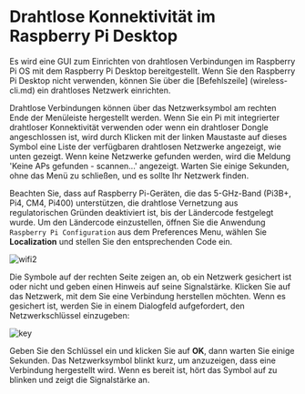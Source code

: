 # Drahtlose Konnektivität im Raspberry Pi Desktop

Es wird eine GUI zum Einrichten von drahtlosen Verbindungen im Raspberry Pi OS mit dem Raspberry Pi Desktop bereitgestellt. Wenn Sie den Raspberry Pi Desktop nicht verwenden, können Sie über die [Befehlszeile] (wireless-cli.md) ein drahtloses Netzwerk einrichten.

Drahtlose Verbindungen können über das Netzwerksymbol am rechten Ende der Menüleiste hergestellt werden. Wenn Sie ein Pi mit integrierter drahtloser Konnektivität verwenden oder wenn ein drahtloser Dongle angeschlossen ist, wird durch Klicken mit der linken Maustaste auf dieses Symbol eine Liste der verfügbaren drahtlosen Netzwerke angezeigt, wie unten gezeigt. Wenn keine Netzwerke gefunden werden, wird die Meldung 'Keine APs gefunden - scannen...' angezeigt. Warten Sie einige Sekunden, ohne das Menü zu schließen, und es sollte Ihr Netzwerk finden.

Beachten Sie, dass auf Raspberry Pi-Geräten, die das 5-GHz-Band (Pi3B+, Pi4, CM4, Pi400) unterstützen, die drahtlose Vernetzung aus regulatorischen Gründen deaktiviert ist, bis der Ländercode festgelegt wurde. Um den Ländercode einzustellen, öffnen Sie die Anwendung `Raspberry Pi Configuration` aus dem Preferences Menu, wählen Sie **Localization** und stellen Sie den entsprechenden Code ein.

![wifi2](images/wifi2.png)

Die Symbole auf der rechten Seite zeigen an, ob ein Netzwerk gesichert ist oder nicht und geben einen Hinweis auf seine Signalstärke. Klicken Sie auf das Netzwerk, mit dem Sie eine Verbindung herstellen möchten. Wenn es gesichert ist, werden Sie in einem Dialogfeld aufgefordert, den Netzwerkschlüssel einzugeben:

![key](images/key.png)

Geben Sie den Schlüssel ein und klicken Sie auf **OK**, dann warten Sie einige Sekunden. Das Netzwerksymbol blinkt kurz, um anzuzeigen, dass eine Verbindung hergestellt wird. Wenn es bereit ist, hört das Symbol auf zu blinken und zeigt die Signalstärke an.